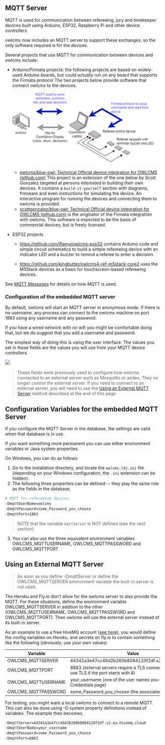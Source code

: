 ## MQTT Server

MQTT is used for communication between refereeing, jury and timekeeper devices built using Arduino, ESP32, Raspberry Pi and other device controllers.

owlcms now includes an MQTT server to support these exchanges, so the only software required is for the devices.

Several projects that use MQTT for communication between devices and owlcms include:

- Arduino/Firmata projects: the following projects are based on widely-used Arduino boards, but could actually run on any board that supports the Firmata protocol
  The two projects below provide software that connect owlcms to the devices.

  ![overview.drawio](img/MQTT/overview.drawio.png)

  - [owlcms/blue-owl: Technical Official device integration for OWLCMS (github.com)](https://github.com/owlcms/blue-owl)  This project is an extension of the one below by Scott Gonzalez targeted at persons interested in building their own devices. It contains a `build-it-yourself` section with diagrams, firmware and even instructions for simulating the device.  An interactive program for running the devices and connecting them to owlcms is provided. 
  - [scottgonzalez/blue-owl: Technical Official device integration for OWLCMS (github.com)](https://github.com/scottgonzalez/blue-owl) is the originator of the Firmata integration with owlcms.  This software is expected to be the basis of commercial devices, but is freely licensed.

- ESP32 projects

  - https://github.com/jflamy/owlcms-esp32 contains Arduino code and simple circuit schematics to build a simple refereeing device with an indicator LED and a buzzer to remind a referee to enter a decision.  

  - https://github.com/kingbutter/owlcms4-ref-m5stack-core2 uses the M5Stack devices as a basis for touchscreen-based refereeing devices.


See [MQTT Messages](MQTTMessages) for details on how MQTT is used.



### Configuration of the embedded MQTT server

By default, owlcms will start an MQTT server in anonymous mode. If there is no username,  any process can connect to the owlcms machine on port 1883 using any username and any password.

If you have a wired network with no wifi you might be comfortable doing that, but we do suggest that you add a  username and password.

The simplest way of doing this is using the user interface.  The values you set in these fields are the values you will use from your MQTT device controllers.

![](nimg/2120AdvancedSystemSettings/30.png)

> These fields were previously used to configure how owlcms connected to an external server such as Mosquitto or aedes.  *They no longer control the external server.*  If you need to connect to an external server, you will need to use the [Using an External MQTT Server](#using-an-external-mqtt-server) method described at the end of this page



## Configuration Variables for the embedded MQTT Server

If you configure the MQTT Server in the database, the settings are valid when that database is in use.

If you want something more permanent you can use either environment variables or Java system properties.

On Windows, you can do as follows

1. Go to the installation directory, and locate the `owlcms.l4j.ini` file (depending on your Windows configuration, the `.ini` extension can be hidden).  
2. The following three properties can be defined -- they play the same role as the fields in the database.

```bash
# MQTT for refereeing devices
-DmqttUserName=owlcms
-DmqttPassword=some_Password_you_choose
-DmqttPort=1883
```

> NOTE that the variable `mqttServer` is NOT defined (see the next section)

3. You can also use the three equivalent environment variables OWLCMS_MQTTUSERNAME, OWLCMS_MQTTPASSWORD and OWLCMS_MQTTPORT



## Using an External MQTT Server

> As soon as you define -DmqttServer or define the OWLCMS_MQTTSERVER environment variable the built-in server is not used.

The Heroku and Fly.io don't allow for the owlcms server to also provide the MQTT.  For these situations, define the environment variable OWLCMS_MQTTSERVER in addition to the other (OWLCMS_MQTTUSERNAME, OWLCMS_MQTTPASSWORD and OWLCMS_MQTTPORT).  Then owlcms will use the external server instead of its built-in server. 

As an example to use a free HiveMQ account ([see here](https://console.cloudmq.cloud)), you would define the config variables on Heroku, and secrets on fly.io to contain something like the following (obviously, use your own values)

| Variable            | Value                                                        |
| ------------------- | ------------------------------------------------------------ |
| OWLCMS_MQTTSERVER   | 44341a3e47cc48d2b260b8064120f2df.s2.eu.hivemq.cloud          |
| OWLCMS_MQTTPORT     | 8883 (external servers require a TLS connection, owlcms will use TLS if the port starts with 8) |
| OWLCMS_MQTTUSERNAME | your_username (one of the user names you created using the Credentials page) |
| OWLCMS_MQTTPASSWORD | some_Password_you_choose (the associated password)           |

For testing, you might want a local owlcms to connect to a remote MQTT.  This can also be done using -D system property definitions instead of variables. The example then becomes.

```bash
-DmqttServer=44341a3e47cc48d2b260b8064120f2df.s2.eu.hivemq.cloud
-DmqttUserName=your_username
-DmqttPassword=some_Password_you_choose
-DmqttPort=8883
```

